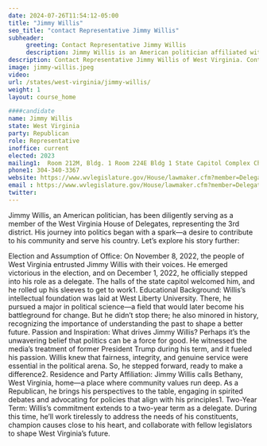 ```yaml
---
date: 2024-07-26T11:54:12-05:00
title: "Jimmy Willis"
seo_title: "contact Representative Jimmy Willis"
subheader:
     greeting: Contact Representative Jimmy Willis
     description: Jimmy Willis is an American politician affiliated with the Republican Party. He serves as a member of the West Virginia House of Delegates, representing District 3. He assumed office on December 1, 2022.
description: Contact Representative Jimmy Willis of West Virginia. Contact information for Jimmy Willis includes email address, phone number, and mailing address.
image: jimmy-willis.jpeg
video:
url: /states/west-virginia/jimmy-willis/
weight: 1
layout: course_home

####candidate
name: Jimmy Willis
state: West Virginia
party: Republican
role: Representative
inoffice: current
elected: 2023
mailing1:  Room 212M, Bldg. 1 Room 224E Bldg 1 State Capitol Complex Charleston, WV 25305
phone1: 304-340-3367
website: https://www.wvlegislature.gov/House/lawmaker.cfm?member=Delegate%20Willis/
email : https://www.wvlegislature.gov/House/lawmaker.cfm?member=Delegate%20Willis/
twitter:
---
```

Jimmy Willis, an American politician, has been diligently serving as a member of the West Virginia House of Delegates, representing the 3rd district. His journey into politics began with a spark—a desire to contribute to his community and serve his country. Let’s explore his story further:

Election and Assumption of Office:
On November 8, 2022, the people of West Virginia entrusted Jimmy Willis with their voices. He emerged victorious in the election, and on December 1, 2022, he officially stepped into his role as a delegate. The halls of the state capitol welcomed him, and he rolled up his sleeves to get to work1.
Educational Background:
Willis’s intellectual foundation was laid at West Liberty University. There, he pursued a major in political science—a field that would later become his battleground for change. But he didn’t stop there; he also minored in history, recognizing the importance of understanding the past to shape a better future.
Passion and Inspiration:
What drives Jimmy Willis? Perhaps it’s the unwavering belief that politics can be a force for good. He witnessed the media’s treatment of former President Trump during his term, and it fueled his passion. Willis knew that fairness, integrity, and genuine service were essential in the political arena. So, he stepped forward, ready to make a difference2.
Residence and Party Affiliation:
Jimmy Willis calls Bethany, West Virginia, home—a place where community values run deep. As a Republican, he brings his perspectives to the table, engaging in spirited debates and advocating for policies that align with his principles1.
Two-Year Term:
Willis’s commitment extends to a two-year term as a delegate. During this time, he’ll work tirelessly to address the needs of his constituents, champion causes close to his heart, and collaborate with fellow legislators to shape West Virginia’s future.
